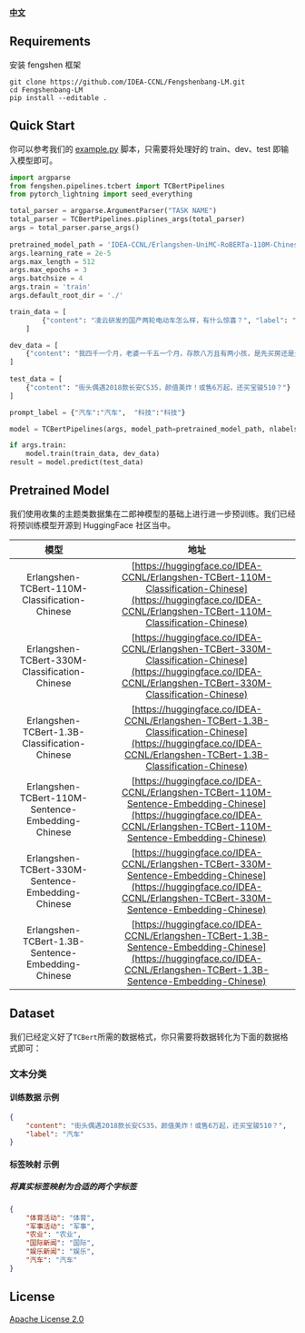 [**中文**](./README.md)

## Requirements

安装 fengshen 框架

```shell
git clone https://github.com/IDEA-CCNL/Fengshenbang-LM.git
cd Fengshenbang-LM
pip install --editable .
```

## Quick Start

你可以参考我们的 [example.py](./example.py) 脚本，只需要将处理好的 train、dev、test 即输入模型即可。
```python
import argparse
from fengshen.pipelines.tcbert import TCBertPipelines
from pytorch_lightning import seed_everything

total_parser = argparse.ArgumentParser("TASK NAME")
total_parser = TCBertPipelines.piplines_args(total_parser)
args = total_parser.parse_args()
    
pretrained_model_path = 'IDEA-CCNL/Erlangshen-UniMC-RoBERTa-110M-Chinese'
args.learning_rate = 2e-5
args.max_length = 512
args.max_epochs = 3
args.batchsize = 4
args.train = 'train'
args.default_root_dir = './'

train_data = [
        {"content": "凌云研发的国产两轮电动车怎么样，有什么惊喜？", "label": "科技",}
    ]

dev_data = [
    {"content": "我四千一个月，老婆一千五一个月，存款八万且有两小孩，是先买房还是先买车？","label": "汽车",}
]
    
test_data = [
    {"content": "街头偶遇2018款长安CS35，颜值美炸！或售6万起，还买宝骏510？"}
]

prompt_label = {"汽车":"汽车",  "科技":"科技"}

model = TCBertPipelines(args, model_path=pretrained_model_path, nlabels=len(prompt_label))

if args.train:
	model.train(train_data, dev_data)
result = model.predict(test_data)
```
## Pretrained Model
我们使用收集的主题类数据集在二郎神模型的基础上进行进一步预训练。我们已经将预训练模型开源到 HuggingFace 社区当中。

| 模型 | 地址   |
|:---------:|:--------------:|
| Erlangshen-TCBert-110M-Classification-Chinese  | [https://huggingface.co/IDEA-CCNL/Erlangshen-TCBert-110M-Classification-Chinese](https://huggingface.co/IDEA-CCNL/Erlangshen-TCBert-110M-Classification-Chinese)   |
| Erlangshen-TCBert-330M-Classification-Chinese  | [https://huggingface.co/IDEA-CCNL/Erlangshen-TCBert-330M-Classification-Chinese](https://huggingface.co/IDEA-CCNL/Erlangshen-TCBert-330M-Classification-Chinese)       |
| Erlangshen-TCBert-1.3B-Classification-Chinese  | [https://huggingface.co/IDEA-CCNL/Erlangshen-TCBert-1.3B-Classification-Chinese](https://huggingface.co/IDEA-CCNL/Erlangshen-TCBert-1.3B-Classification-Chinese)   |
| Erlangshen-TCBert-110M-Sentence-Embedding-Chinese  | [https://huggingface.co/IDEA-CCNL/Erlangshen-TCBert-110M-Sentence-Embedding-Chinese](https://huggingface.co/IDEA-CCNL/Erlangshen-TCBert-110M-Sentence-Embedding-Chinese)       |
| Erlangshen-TCBert-330M-Sentence-Embedding-Chinese  | [https://huggingface.co/IDEA-CCNL/Erlangshen-TCBert-330M-Sentence-Embedding-Chinese](https://huggingface.co/IDEA-CCNL/Erlangshen-TCBert-330M-Sentence-Embedding-Chinese)       |
| Erlangshen-TCBert-1.3B-Sentence-Embedding-Chinese  | [https://huggingface.co/IDEA-CCNL/Erlangshen-TCBert-1.3B-Sentence-Embedding-Chinese](https://huggingface.co/IDEA-CCNL/Erlangshen-TCBert-1.3B-Sentence-Embedding-Chinese)       |


## Dataset

我们已经定义好了```TCBert```所需的数据格式，你只需要将数据转化为下面的数据格式即可：

### 文本分类
#### 训练数据 示例
```json
{
    "content": "街头偶遇2018款长安CS35，颜值美炸！或售6万起，还买宝骏510？",   
    "label": "汽车"
}

```
#### 标签映射 示例
##### 将真实标签映射为合适的两个字标签
```json
{
    "体育活动": "体育", 
    "军事活动": "军事", 
    "农业": "农业", 
    "国际新闻": "国际", 
    "娱乐新闻": "娱乐", 
    "汽车": "汽车"
}
```

## License

[Apache License 2.0](https://github.com/IDEA-CCNL/Fengshenbang-LM/blob/main/LICENSE)

